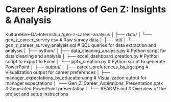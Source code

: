 # Career Aspirations of Gen Z: Insights & Analysis
KultureHire-DA-Internship
/gen-z-career-analysis
│
├── data/
│   └── gen_z_career_survey.csv  # Raw survey data
│
├── sql/
│   └── gen_z_career_survey_analysis.sql  # SQL queries for data extraction and analysis
│
├── python/
│   ├── data_cleaning_analysis.py  # Python script for data cleaning and analysis
│   ├── excel_dashboard_creation.py  # Python script to export to Excel
│   └── pptx_creation.py  # Python script to generate PowerPoint
│
├── output/
│   ├── career_preferences_by_age.png  # Visualization output for career preferences
│   ├── manager_expectations_by_education.png  # Visualization output for manager expectations
│   └── Gen_Z_Career_Aspirations_Presentation.pptx  # Generated PowerPoint presentation
│
└── README.md  # Overview of the project and setup instructions
